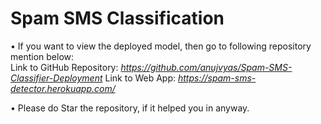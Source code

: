 # Spam SMS Classification

• If you want to view the deployed model, then go to following repository mention below:<br />
Link to GitHub Repository: _https://github.com/anujvyas/Spam-SMS-Classifier-Deployment_
Link to Web App: _https://spam-sms-detector.herokuapp.com/_

• Please do Star the repository, if it helped you in anyway.
